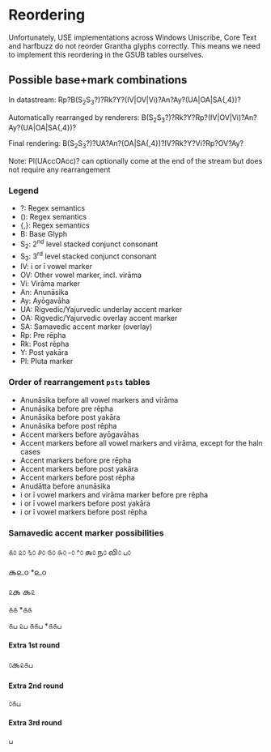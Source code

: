 # Reordering

Unfortunately, USE implementations across Windows Uniscribe, Core Text and harfbuzz do not reorder Grantha glyphs correctly. This means we need to implement this reordering in the GSUB tables ourselves.

## Possible base+mark combinations

In datastream:
Rp?B(S<sub>2</sub>S<sub>3</sub>?)?Rk?Y?(IV|OV|Vi)?An?Ay?(UA|OA|SA{,4})?

Automatically rearranged by renderers:
B(S<sub>2</sub>S<sub>3</sub>?)?Rk?Y?Rp?(IV|OV|Vi)?An?Ay?(UA|OA|SA{,4})?

Final rendering:
B(S<sub>2</sub>S<sub>3</sub>?)?UA?An?(OA|SA{,4})?IV?Rk?Y?Vi?Rp?OV?Ay?

Note: Pl(UAccOAcc)? can optionally come at the end of the stream but does not require any rearrangement

### Legend

* ?: Regex semantics
* (): Regex semantics
* {,}: Regex semantics
* B: Base Glyph
* S<sub>2</sub>: 2<sup>nd</sup> level stacked conjunct consonant
* S<sub>3</sub>: 3<sup>rd</sup> level stacked conjunct consonant
* IV: i or ī vowel marker
* OV: Other vowel marker, incl. virāma
* Vi: Virāma marker
* An: Anunāsika
* Ay: Ayōgavāha
* UA: Rigvedic/Yajurvedic underlay accent marker
* OA: Rigvedic/Yajurvedic overlay accent marker
* SA: Samavedic accent marker (overlay)
* Rp: Pre rēpha
* Rk: Post rēpha
* Y: Post yakāra
* Pl: Pluta marker

### Order of rearrangement `psts` tables

* Anunāsika before all vowel markers and virāma
* Anunāsika before pre rēpha
* Anunāsika before post yakāra
* Anunāsika before post rēpha
* Accent markers before ayōgavāhas
* Accent markers before all vowel markers and virāma, except for the haln cases
* Accent markers before pre rēpha
* Accent markers before post yakāra
* Accent markers before post rēpha
* Anudātta before anunāsika
* i or ī vowel markers and virāma marker before pre rēpha
* i or ī vowel markers before post yakāra
* i or ī vowel markers before post rēpha

### Samavedic accent marker possibilities

௧௦
௨௦
௩௦
௪௦
௫௦
௬௦
-௦
^௦
𑌅௦
𑌨௦
𑌵𑌿௦
ப௦

𑌕௨௦
*௨௦

௨𑌕
𑌕௨

௧௧
*௧௧

௧ப
௨ப
௧௧ப
*௧௧ப

#### Extra 1st round

௦𑌕௨௧ப

#### Extra 2nd round

௦௧ப

#### Extra 3rd round

ப
